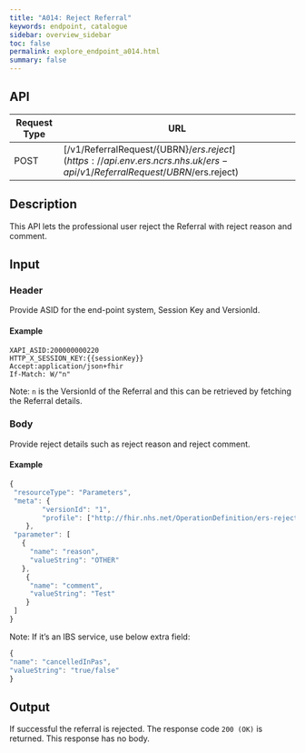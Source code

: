 ```yaml
---
title: "A014: Reject Referral"
keywords: endpoint, catalogue
sidebar: overview_sidebar
toc: false
permalink: explore_endpoint_a014.html
summary: false
---
```


## API

| Request Type | URL |
| -------------| --- |
| POST | [/v1/ReferralRequest/{UBRN}/$ers.reject](https://api.{env}.ers.ncrs.nhs.uk/ers-api/v1/ReferralRequest/{UBRN}/$ers.reject)

## Description
This API lets the professional user reject the Referral with reject reason and comment.

## Input

### Header
Provide ASID for the end-point system, Session Key and VersionId.

#### Example
```http
XAPI_ASID:200000000220
HTTP_X_SESSION_KEY:{{sessionKey}}
Accept:application/json+fhir
If-Match: W/"n"
```

Note: `n` is the VersionId of the Referral and this can be retrieved by fetching the Referral details.

### Body
Provide reject details such as reject reason and reject comment.

#### Example
```javascript
{
 "resourceType": "Parameters",
 "meta": {
        "versionId": "1",
        "profile": ["http://fhir.nhs.net/OperationDefinition/ers-rejectreferral-operation-1"]
    },
 "parameter": [
   {
     "name": "reason",
     "valueString": "OTHER"
   },
    {
     "name": "comment",
     "valueString": "Test"
    }
 ]
}
```

Note: If it’s an IBS service, use below extra field:

```javascript
{
"name": "cancelledInPas",
"valueString": "true/false"
}
```

## Output
If successful the referral is rejected. The response code `200 (OK)` is returned. This response has no body.

<!--## Code Sample
Refer to the `API Client Demonstrator tool` source code.-->
